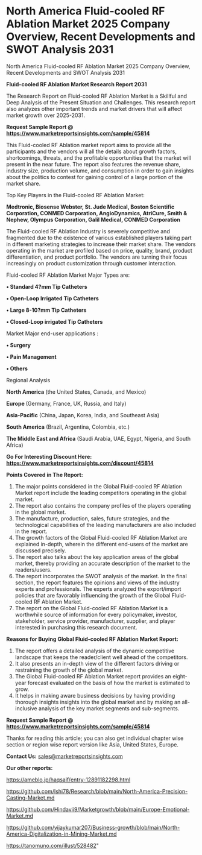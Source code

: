 # North America Fluid-cooled RF Ablation Market 2025 Company Overview, Recent Developments and SWOT Analysis 2031
North America Fluid-cooled RF Ablation Market 2025 Company Overview, Recent Developments and SWOT Analysis 2031

<strong>Fluid-cooled RF Ablation Market Research Report 2031</strong>

The Research Report on Fluid-cooled RF Ablation Market is a Skillful and Deep Analysis of the Present Situation and Challenges. This research report also analyzes other important trends and market drivers that will affect market growth over 2025-2031.

<strong>Request Sample Report @ <a href=https://www.marketreportsinsights.com/sample/45814>https://www.marketreportsinsights.com/sample/45814</a></strong>

This Fluid-cooled RF Ablation market report aims to provide all the participants and the vendors will all the details about growth factors, shortcomings, threats, and the profitable opportunities that the market will present in the near future. The report also features the revenue share, industry size, production volume, and consumption in order to gain insights about the politics to contest for gaining control of a large portion of the market share.

Top Key Players in the Fluid-cooled RF Ablation Market:

<strong>Medtronic, Biosense Webster, St. Jude Medical, Boston Scientific Corporation, CONMED Corporation, AngioDynamics, AtriCure, Smith & Nephew, Olympus Corporation, Galil Medical, CONMED Corporation</strong>

The Fluid-cooled RF Ablation Industry is severely competitive and fragmented due to the existence of various established players taking part in different marketing strategies to increase their market share. The vendors operating in the market are profiled based on price, quality, brand, product differentiation, and product portfolio. The vendors are turning their focus increasingly on product customization through customer interaction.

Fluid-cooled RF Ablation Market Major Types are:

<strong>•  Standard 4?mm Tip Catheters

•  Open-Loop Irrigated Tip Catheters

•  Large 8-10?mm Tip Catheters

•  Closed-Loop irrigated Tip Catheters</strong>

Market Major end-user applications :

<strong>•  Surgery

•  Pain Management

•  Others</strong>

Regional Analysis

</u><strong><b>North America</b></strong> (the United States, Canada, and Mexico)

<strong><b>Europe </b></strong>(Germany, France, UK, Russia, and Italy)

<strong><b>Asia-Pacific</b></strong> (China, Japan, Korea, India, and Southeast Asia)

<strong><b>South America</b></strong> (Brazil, Argentina, Colombia, etc.)

<strong><b>The Middle East and Africa</b></strong> (Saudi Arabia, UAE, Egypt, Nigeria, and South Africa)

<strong>Go For Interesting Discount Here: <a href=https://www.marketreportsinsights.com/discount/45814>https://www.marketreportsinsights.com/discount/45814</a></strong>

<strong>Points Covered in The Report:</strong>
<ol>
  <li>The major points considered in the Global Fluid-cooled RF Ablation Market report include the leading competitors operating in the global market.</li>
  <li>The report also contains the company profiles of the players operating in the global market.</li>
  <li>The manufacture, production, sales, future strategies, and the technological capabilities of the leading manufacturers are also included in the report.</li>
  <li>The growth factors of the Global Fluid-cooled RF Ablation Market are explained in-depth, wherein the different end-users of the market are discussed precisely.</li>
  <li>The report also talks about the key application areas of the global market, thereby providing an accurate description of the market to the readers/users.</li>
  <li>The report incorporates the SWOT analysis of the market. In the final section, the report features the opinions and views of the industry experts and professionals. The experts analyzed the export/import policies that are favorably influencing the growth of the Global Fluid-cooled RF Ablation Market.</li>
  <li>The report on the Global Fluid-cooled RF Ablation Market is a worthwhile source of information for every policymaker, investor, stakeholder, service provider, manufacturer, supplier, and player interested in purchasing this research document.</li>
</ol>
<strong>Reasons for Buying Global Fluid-cooled RF Ablation Market Report:</strong>

<ol>
  <li>The report offers a detailed analysis of the dynamic competitive landscape that keeps the reader/client well ahead of the competitors.</li>
  <li>It also presents an in-depth view of the different factors driving or restraining the growth of the global market.</li>
  <li>The Global Fluid-cooled RF Ablation Market report provides an eight-year forecast evaluated on the basis of how the market is estimated to grow.</li>
  <li>It helps in making aware business decisions by having providing thorough insights insights into the global market and by making an all-inclusive analysis of the key market segments and sub-segments.</li>
</ol>
<strong>Request Sample Report @ <a href=https://www.marketreportsinsights.com/sample/45814>https://www.marketreportsinsights.com/sample/45814</a></strong>


Thanks for reading this article; you can also get individual chapter wise section or region wise report version like Asia, United States, Europe.

<strong>Contact Us:</strong>
sales@marketreportsinsights.com

<strong>Our other reports:</strong>

<a href=https://ameblo.jp/haqsaif/entry-12891182298.html>https://ameblo.jp/haqsaif/entry-12891182298.html</a>

<a href=https://github.com/Ishi78/Research/blob/main/North-America-Precision-Casting-Market.md>https://github.com/Ishi78/Research/blob/main/North-America-Precision-Casting-Market.md</a>

<a href=https://github.com/Hindavii9/Marketgrowth/blob/main/Europe-Emotional-Market.md>https://github.com/Hindavii9/Marketgrowth/blob/main/Europe-Emotional-Market.md</a>

<a href=https://github.com/vijaykumar207/Business-growth/blob/main/North-America-Digitalization-in-Mining-Market.md>https://github.com/vijaykumar207/Business-growth/blob/main/North-America-Digitalization-in-Mining-Market.md</a>

<a href=https://tanomuno.com/illust/528482>https://tanomuno.com/illust/528482</a>"
